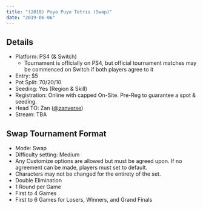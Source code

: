 ```yaml
---
title: "(2018) Puyo Puyo Tetris (Swap)"
date: "2019-06-06"
---
```


## Details

- Platform: PS4 (& Switch)
    - Tournament is officially on PS4, but official tournament matches may be commenced on Switch if both players agree to it
- Entry: $5
- Pot Split: 70/20/10
- Seeding: Yes (Region & Skill)
- Registration: Online with capped On-Site. Pre-Reg to guarantee a spot & seeding.
- Head TO: Zan ([@zanverse](https://twitter.com/zanverse))
- Stream: TBA

## Swap Tournament Format

- Mode: Swap
- Difficulty setting: Medium
- Any Customize options are allowed but must be agreed upon. If no agreement can be made, players must set to default.
- Characters may not be changed for the entirety of the set.
- Double Elimination
- 1 Round per Game
- First to 4 Games
- First to 6 Games for Losers, Winners, and Grand Finals
